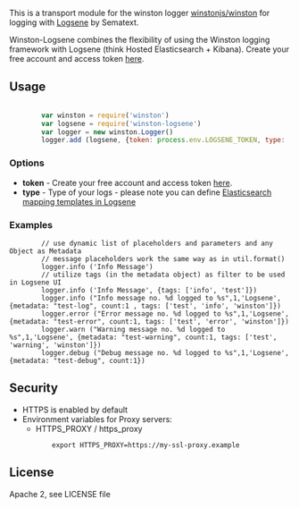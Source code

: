 This is a transport module for the winston logger [winstonjs/winston](https://github.com/winstonjs/winston) for logging with [Logsene](http://www.sematext.com/logsene) by Sematext.

Winston-Logsene combines the flexibility of using the Winston logging framework with Logsene (think Hosted Elasticsearch + Kibana).
Create your free account and access token [here](https://apps.sematext.com/users-web/register.do).

## Usage

```js

        var winston = require('winston')
        var logsene = require('winston-logsene') 
        var logger = new winston.Logger()
        logger.add (logsene, {token: process.env.LOGSENE_TOKEN, type: 'test_logs'})
 ```
### Options

- __token__ - Create your free account and access token [here](https://apps.sematext.com/users-web/register.do).
- __type__ - Type of your logs - please note you can define [Elasticsearch mapping templates in Logsene](http://blog.sematext.com/2015/02/09/elasticsearch-mapping-types-for-json-logging/) 


### Examples

```
        // use dynamic list of placeholders and parameters and any Object as Metadata
        // message placeholders work the same way as in util.format()
        logger.info ('Info Message')
        // utilize tags (in the metadata object) as filter to be used in Logsene UI
        logger.info ('Info Message', {tags: ['info', 'test']})
        logger.info ("Info message no. %d logged to %s",1,'Logsene', {metadata: "test-log", count:1 , tags: ['test', 'info', 'winston']})
        logger.error ("Error message no. %d logged to %s",1,'Logsene', {metadata: "test-error", count:1, tags: ['test', 'error', 'winston']})
        logger.warn ("Warning message no. %d logged to %s",1,'Logsene', {metadata: "test-warning", count:1, tags: ['test', 'warning', 'winston']})
        logger.debug ("Debug message no. %d logged to %s",1,'Logsene', {metadata: "test-debug", count:1})

```

## Security

- HTTPS is enabled by default 
- Environment variables for Proxy servers:
  - HTTPS_PROXY / https_proxy
    ```
        export HTTPS_PROXY=https://my-ssl-proxy.example
    ```
          
## License

Apache 2, see LICENSE file


